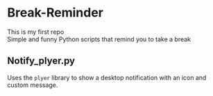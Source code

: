 # Break-Reminder
This is my first repo
<br>
Simple and funny Python scripts that remind you to take a break
<br>
## Notify_plyer.py
Uses the `plyer` library to show a desktop notification with an icon and custom message.
